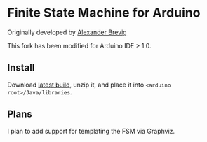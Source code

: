 # Finite State Machine for Arduino

Originally developed by [Alexander Brevig](http://playground.arduino.cc/code/FiniteStateMachine)

This fork has been modified for Arduino IDE > 1.0.

## Install
Download [latest build](http://github.com/UniTN-Mechatronix/FSM/archive/master.zip), unzip it, and place it into `<arduino root>/Java/libraries`.

## Plans

I plan to add support for templating the FSM via Graphviz.

